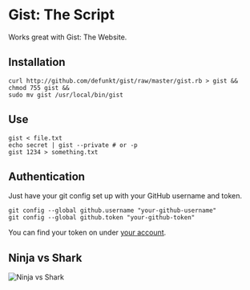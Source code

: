Gist: The Script
================

Works great with Gist: The Website.

Installation
------------

    curl http://github.com/defunkt/gist/raw/master/gist.rb > gist &&
    chmod 755 gist &&
    sudo mv gist /usr/local/bin/gist

Use
---

    gist < file.txt
    echo secret | gist --private # or -p
    gist 1234 > something.txt


Authentication
--------------

Just have your git config set up with your GitHub username and token.

    git config --global github.username "your-github-username"
    git config --global github.token "your-github-token"

You can find your token on under [your account](https://github.com/account).


Ninja vs Shark
--------------

![Ninja vs Shark](http://github.com/defunkt/gist/tree/master%2Fbattle.png?raw=true)
